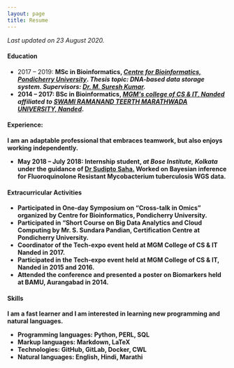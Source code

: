 ```yaml
---
layout: page
title: Resume
---
```


<style>
.button {
  display: inline-block;
  padding: 13px 25px;; margin-right:5px;
  font-size: 1.2em;
  cursor: pointer;
  text-align: center;
  text-decoration: none;
  outline: none;
  color: #fff;
  background-color: #008CBA;
  border: none;
  border-radius: 15px;
  box-shadow: 0 9px #666;
}

.button:hover {background-color: #f44336}

.button:active {
  background-color: #f44336;
  box-shadow: 0 5px #555;
  transform: translateY(4px);
}
</style>

<p></p><p></p>
<!--- <center>
<a class="button" href="/assets/docs/Au.pdf" target="_blank"><span><img src="../assets/images/download.png" height="18px" style="padding-top:5px; margin-right:5px;">  PDF version</span></a>
</center> --->

<i>Last updated on 23 August 2020.</i>

<h4>Education</h4>
<p>
<ul>
  
  <li>
    2017 – 2019: <b> MSc in Bioinformatics, <a href="https://bicpu.edu.in/" target="_blank"> <i>Centre for Bioinformatics, Pondicherry University</i></a>. <i>Thesis topic: DNA-based data storage system. Supervisors: <a href="http://www.pondiuni.edu.in/profile/dr-m-suresh-kumar" target="_blank">Dr. M. Suresh Kumar</a>.</i>
  </li>
  <li>
    2014 – 2017: <b> BSc in Bioinformatics, <i><a href="http://www.mgmccsit.ac.in/" target="_blank">MGM's college of CS & IT, Nanded</a> affiliated to <a href="http://www.srtmun.ac.in/en/" target="_blank">SWAMI RAMANAND TEERTH MARATHWADA UNIVERSITY, Nanded</a></i>.</b> 
  </li>
</ul>
</p>


<h4>Experience:</h4>
<p>
I am an adaptable professional that embraces teamwork, but also enjoys working independently.
<ul>
  <li>
    May 2018 – July 2018: <b>Internship student, <i>at Bose Institute, Kolkata</i> under the guidance of <a href="http://www.jcbose.ac.in/faculty-details/sudipto-saha" target="_blank"> Dr Sudipto Saha.</a></b> Worked on Bayesian inference for Fluoroquinolone Resistant Mycobacterium tuberculosis WGS data.
  </li>
</ul>
</p>


<h4>Extracurricular Activities</h4>
<p>
<ul>
  <li>
      Participated in One-day Symposium on “Cross-talk in Omics” organized by Centre for Bioinformatics, Pondicherry University.
    </li>
  <li>
      Participated in “Short Course on Big Data Analytics and Cloud Computing by Mr. S. Sundara Pandian, Certification Centre at Pondicherry University.
  </li>
  <li>
      Coordinator of the Tech-expo event held at MGM College of CS & IT Nanded in 2017.
  </li>
  <li>
      Participated in the Tech-expo event held at MGM College of CS & IT, Nanded in 2015 and 2016.
  </li>
  <li>
      Attended the conference and presented a poster on Biomarkers held at BAMU, Aurangabad in 2014.
  </li>
</ul>
</p>


<h4>Skills</h4>
<p>
I am a fast learner and I am interested in learning new programming and natural languages. 
<ul>
  <li>
    Programming languages: <b>Python, PERL, SQL</b>
  </li>
  <li>
    Markup languages: <b>Markdown, LaTeX</b>
  </li>
  <li>
    Technologies: <b>GitHub, GitLab, Docker, CWL</b>
  </li>
  <li>
    Natural languages: <b>English, Hindi, Marathi</b>
  </li>
</ul>
</p>

